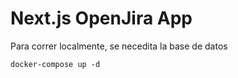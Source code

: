 # Next.js OpenJira App

Para correr localmente, se necedita la base de datos

```
docker-compose up -d
```
